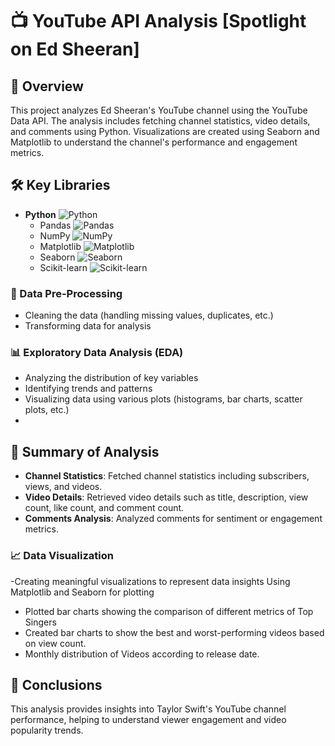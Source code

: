 # 📺 YouTube API Analysis  [Spotlight on Ed Sheeran]

## 📖 Overview
This project analyzes Ed Sheeran's YouTube channel using the YouTube Data API. The analysis includes fetching channel statistics, video details, and comments using Python. Visualizations are created using Seaborn and Matplotlib to understand the channel's performance and engagement metrics.

## 🛠 Key Libraries
- **Python** ![Python](https://img.shields.io/badge/-Python-3776AB?style=flat-square&logo=python&logoColor=white)
  - Pandas ![Pandas](https://img.shields.io/badge/-Pandas-150458?style=flat-square&logo=pandas&logoColor=white)
  - NumPy ![NumPy](https://img.shields.io/badge/-NumPy-013243?style=flat-square&logo=numpy&logoColor=white)
  - Matplotlib ![Matplotlib](https://img.shields.io/badge/-Matplotlib-013243?style=flat-square&logo=matplotlib&logoColor=white)
  - Seaborn ![Seaborn](https://img.shields.io/badge/-Seaborn-3776AB?style=flat-square&logo=python&logoColor=white)
  - Scikit-learn ![Scikit-learn](https://img.shields.io/badge/-Scikit%20Learn-F7931E?style=flat-square&logo=scikit-learn&logoColor=white)

### 🔹 Data Pre-Processing
- Cleaning the data (handling missing values, duplicates, etc.)
- Transforming data for analysis

### 📊 Exploratory Data Analysis (EDA)
- Analyzing the distribution of key variables
- Identifying trends and patterns
- Visualizing data using various plots (histograms, bar charts, scatter plots, etc.)
- 
## 📝 Summary of Analysis
- **Channel Statistics**: Fetched channel statistics including subscribers, views, and videos.
- **Video Details**: Retrieved video details such as title, description, view count, like count, and comment count.
- **Comments Analysis**: Analyzed comments for sentiment or engagement metrics.


### 📈 Data Visualization
-Creating meaningful visualizations to represent data insights Using Matplotlib and Seaborn for plotting
- Plotted bar charts showing the comparison of different metrics of Top Singers
- Created bar charts to show the best and worst-performing videos based on view count.
- Monthly distribution of Videos according to release date.

## 📌 Conclusions
This analysis provides insights into Taylor Swift's YouTube channel performance, helping to understand viewer engagement and video popularity trends.


